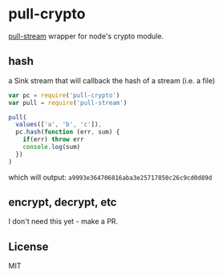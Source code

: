 # pull-crypto

[pull-stream](https://github.com/dominictarr/pull-stream)
wrapper for node's crypto module.

## hash

a Sink stream that will callback the hash of a stream (i.e. a file)

``` js
var pc = require('pull-crypto')
var pull = require('pull-stream')

pull(
  values(['a', 'b', 'c']),
  pc.hash(function (err, sum) {
    if(err) throw err
    console.log(sum)
  })
)
```
which will output: `a9993e364706816aba3e25717850c26c9cd0d89d`

## encrypt, decrypt, etc

I don't need this yet - make a PR.


## License

MIT
